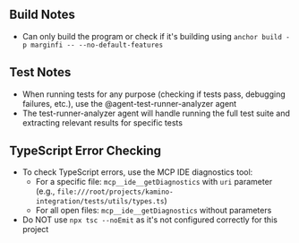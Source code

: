 ## Build Notes

- Can only build the program or check if it's building using `anchor build -p marginfi -- --no-default-features`

## Test Notes

- When running tests for any purpose (checking if tests pass, debugging failures, etc.), use the @agent-test-runner-analyzer agent
- The test-runner-analyzer agent will handle running the full test suite and extracting relevant results for specific tests

## TypeScript Error Checking

- To check TypeScript errors, use the MCP IDE diagnostics tool:
  - For a specific file: `mcp__ide__getDiagnostics` with `uri` parameter (e.g., `file:///root/projects/kamino-integration/tests/utils/types.ts`)
  - For all open files: `mcp__ide__getDiagnostics` without parameters
- Do NOT use `npx tsc --noEmit` as it's not configured correctly for this project
